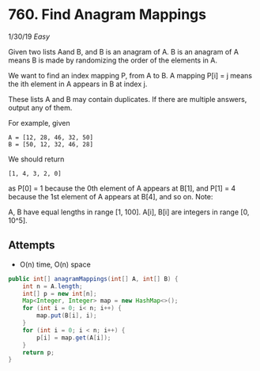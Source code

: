 # 760. Find Anagram Mappings
1/30/19
*Easy*

Given two lists Aand B, and B is an anagram of A. B is an anagram of A means B is made by randomizing the order of the elements in A.

We want to find an index mapping P, from A to B. A mapping P[i] = j means the ith element in A appears in B at index j.

These lists A and B may contain duplicates. If there are multiple answers, output any of them.

For example, given
```
A = [12, 28, 46, 32, 50]
B = [50, 12, 32, 46, 28]
```
We should return
```
[1, 4, 3, 2, 0]
```
as P[0] = 1 because the 0th element of A appears at B[1], and P[1] = 4 because the 1st element of A appears at B[4], and so on.
Note:

A, B have equal lengths in range [1, 100].
A[i], B[i] are integers in range [0, 10^5].

## Attempts
- O(n) time, O(n) space
```Java
public int[] anagramMappings(int[] A, int[] B) {
    int n = A.length;
    int[] p = new int[n];
    Map<Integer, Integer> map = new HashMap<>();
    for (int i = 0; i< n; i++) {
        map.put(B[i], i);
    }
    for (int i = 0; i < n; i++) {
        p[i] = map.get(A[i]);
    }
    return p;
}
```
